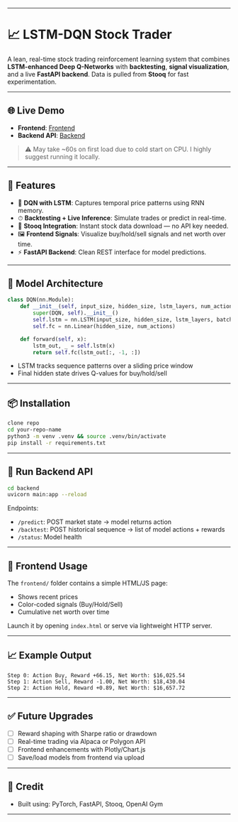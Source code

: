 
---

# 📈 LSTM-DQN Stock Trader

A lean, real-time stock trading reinforcement learning system that combines **LSTM-enhanced Deep Q-Networks** with **backtesting**, **signal visualization**, and a live **FastAPI backend**. Data is pulled from **Stooq** for fast experimentation.

---

## 🌐 Live Demo

- **Frontend**: [Frontend](https://stockbroker-z8np.onrender.com)
- **Backend API**: [Backend](https://stocktrader-ym0x.onrender.com)

> ⚠️ May take ~60s on first load due to cold start on CPU. I highly suggest running it locally.

---

## 🚀 Features

* 🧠 **DQN with LSTM**: Captures temporal price patterns using RNN memory.
* ⏱ **Backtesting + Live Inference**: Simulate trades or predict in real-time.
* 🧾 **Stooq Integration**: Instant stock data download — no API key needed.
* 🖼 **Frontend Signals**: Visualize buy/hold/sell signals and net worth over time.
* ⚡️ **FastAPI Backend**: Clean REST interface for model predictions.

---

## 🧠 Model Architecture

```python
class DQN(nn.Module):
    def __init__(self, input_size, hidden_size, lstm_layers, num_actions):
        super(DQN, self).__init__()
        self.lstm = nn.LSTM(input_size, hidden_size, lstm_layers, batch_first=True)
        self.fc = nn.Linear(hidden_size, num_actions)

    def forward(self, x):
        lstm_out, _ = self.lstm(x)
        return self.fc(lstm_out[:, -1, :])
```

* LSTM tracks sequence patterns over a sliding price window
* Final hidden state drives Q-values for buy/hold/sell

---

## 📦 Installation

```bash
clone repo
cd your-repo-name
python3 -m venv .venv && source .venv/bin/activate
pip install -r requirements.txt
```

---


## 🔌 Run Backend API

```bash
cd backend
uvicorn main:app --reload
```

Endpoints:

* `/predict`: POST market state → model returns action
* `/backtest`: POST historical sequence → list of model actions + rewards
* `/status`: Model health

---

## 🎯 Frontend Usage

The `frontend/` folder contains a simple HTML/JS page:

* Shows recent prices
* Color-coded signals (Buy/Hold/Sell)
* Cumulative net worth over time

Launch it by opening `index.html` or serve via lightweight HTTP server.

---

## 📈 Example Output

```text
Step 0: Action Buy, Reward +66.15, Net Worth: $16,025.54
Step 1: Action Sell, Reward -1.00, Net Worth: $18,430.04
Step 2: Action Hold, Reward +0.89, Net Worth: $16,657.72
```

---

## ✅ Future Upgrades

* [ ] Reward shaping with Sharpe ratio or drawdown
* [ ] Real-time trading via Alpaca or Polygon API
* [ ] Frontend enhancements with Plotly/Chart.js
* [ ] Save/load models from frontend via upload

---

## 🧠 Credit

* Built using: PyTorch, FastAPI, Stooq, OpenAI Gym

---

